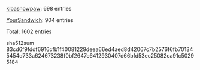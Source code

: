 [kibasnowpaw](https://github.com/kibasnowpaw): 698 entries

[YourSandwich](https://github.com/YourSandwich): 904 entries

Total: 1602 entries

sha512sum 83cd6f9fddf6916cfb1f40081229deea66ed4aed8d42067c7b2576f6fb701345454d733a624673238f0bf2647c6412930407d66bfd53ec25082ca91c50295184
